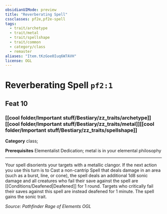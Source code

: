 ```yaml
---
obsidianUIMode: preview
title: "Reverberating Spell"
cssclasses: pf2e,pf2e-spell
tags:
  - trait/archetype
  - trait/metal
  - trait/spellshape
  - trait/common
  - category/class
  - remaster
aliases: "Item.tKzGoe0Iuq6W7AVH"
license: OGL
---
```

# Reverberating Spell `pf2:1`
## Feat 10
### [[cool folder/Important stuff/Bestiary/zz_traits/archetype]][[cool folder/Important stuff/Bestiary/zz_traits/metal]][[cool folder/Important stuff/Bestiary/zz_traits/spellshape]]

**Category** class; 



**Prerequisites** Elementalist Dedication; metal is in your elemental philosophy
* * *
Your spell disorients your targets with a metallic clangor. If the next action you use this turn is to Cast a non-cantrip Spell that deals damage in an area (such as a burst, line, or cone), the spell deals an additional 1d8 sonic damage and all creatures who fail their save against the spell are [[Conditions/Deafened|Deafened]] for 1 round. Targets who critically fail their saves against this spell are instead deafened for 1 minute. The spell gains the sonic trait.

*Source: Pathfinder Rage of Elements*
*OGL*